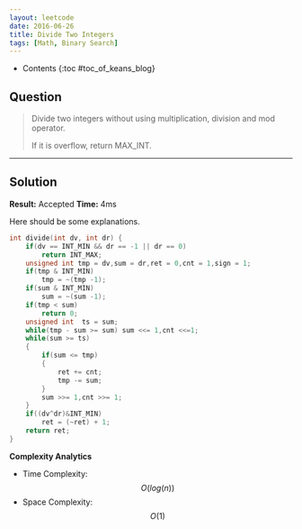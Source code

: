 ```yaml
---
layout: leetcode
date: 2016-06-26
title: Divide Two Integers
tags: [Math, Binary Search]
---
```


* Contents
{:toc #toc_of_keans_blog}

## Question

> Divide two integers without using multiplication, division and mod operator.
>
>If it is overflow, return MAX_INT.
>
>     

***

## Solution

**Result:** Accepted **Time:** 4ms

Here should be some explanations.

```c
int divide(int dv, int dr) {
    if(dv == INT_MIN && dr == -1 || dr == 0)
        return INT_MAX;
    unsigned int tmp = dv,sum = dr,ret = 0,cnt = 1,sign = 1;
    if(tmp & INT_MIN)
        tmp = ~(tmp -1);
    if(sum & INT_MIN)
        sum = ~(sum -1);
    if(tmp < sum)
        return 0;
    unsigned int  ts = sum;
    while(tmp - sum >= sum) sum <<= 1,cnt <<=1;
    while(sum >= ts)
    {
        if(sum <= tmp)
        {
            ret += cnt;
            tmp -= sum;
        }
        sum >>= 1,cnt >>= 1;
    }
    if((dv^dr)&INT_MIN)
        ret = (~ret) + 1;
    return ret;
}
```

**Complexity Analytics**

- Time Complexity: $$O(log(n))$$
- Space Complexity: $$O(1)$$
